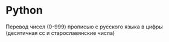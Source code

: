 # Python
Перевод чисел (0-999) прописью с русского языка в цифры (десятичная сс и старославянские числа)
